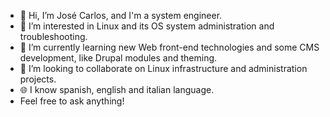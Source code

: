 - 👋 Hi, I’m José Carlos, and I'm a system engineer.
- 👀 I’m interested in Linux and its OS system administration and troubleshooting.
- 🌱 I’m currently learning new Web front-end technologies and some CMS development, like Drupal modules and theming.
- 💞️ I’m looking to collaborate on Linux infrastructure and administration projects.
- :globe_with_meridians: I know spanish, english and italian language. 
- Feel free to ask anything!
<!---
rusejo/rusejo is a ✨ special ✨ repository because its `README.md` (this file) appears on your GitHub profile.
You can click the Preview link to take a look at your changes.
--->
